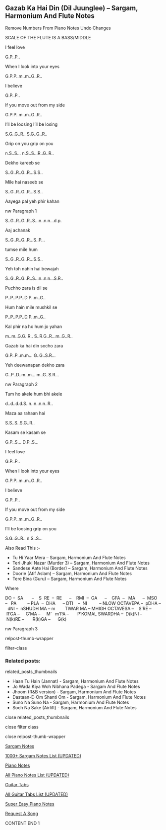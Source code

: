
## Gazab Ka Hai Din (Dil Juunglee) – Sargam, Harmonium And Flute Notes

Remove Numbers From Piano Notes
Undo Changes

SCALE OF THE FLUTE IS A BASS/MIDDLE

I feel love

G.P..P..

When I look into your eyes

G.P.P..m..m..G..R..

I believe

G.P..P..

If you move out from my side

G.P.P..m..m..G..R..

I’ll be loosing I’ll be losing

S.G..G..R.. S.G..G..R..

Grip on you grip on you

n.S..S… n.S..S…R..G..R..

Dekho kareeb se

S..G..R..G..R…S.S..

Mile hai naseeb se

S..G..R..G..R…S.S..

Aayega pal yeh phir kahan

nw Paragraph 1

S..G..R..G..R..S…n..n.n…d.p.

Aaj achanak

S..G..R..G..R…S..P…

tumse mile hum

S..G..R..G..R…S.S..

Yeh toh nahin hai bewajah

S..G..R..G..R..S…n..n.n…S.R..

Puchho zara is dil se

P..P..P.P..D.P..m..G..

Hum hain mile mushkil se

P..P..P.P..D.P..m..G..

Kal phir na ho hum jo yahan

m..m..G.G..R.. S..R.G..R…m..G..R..

Gazab ka hai din socho zara

G.P..P..m.m… G..G..S.R…

Yeh deewanapan dekho zara

G..P..D..m..m… m..G..S.R…

nw Paragraph 2

Tum ho akele hum bhi akele

d..d..d.d.S..n..n..n.n..R..

Maza aa rahaan hai

S.S..S..S.G..R..

Kasam se kasam se

G.P..S… D.P..S…

I feel love

G.P..P..

When I look into your eyes

G.P.P..m..m..G..R..

I believe

G.P..P..

If you move out from my side

G.P.P..m..m..G..R..

I’ll be loosing grip on you

S.G..G..R.. n.S..S…

Also Read This :-

* Tu Hi Yaar Mera – Sargam, Harmonium And Flute Notes
* Teri Jhuki Nazar (Murder 3) – Sargam, Harmonium And Flute Notes
* Sandese Aate Hai (Border) – Sargam, Harmonium And Flute Notes
* Doorie (Atif Aslam) – Sargam, Harmonium And Flute Notes
* Tere Bina (Guru) – Sargam, Harmonium And Flute Notes

Where

DO –  SA       –    S  RE  –  RE      –    RMI  –  GA      –    GFA  –   MA      –  MSO  –   PA         – PLA  –  DHA      – DTI    –  NI          – NLOW OCTAVEPA –  pDHA –  dNI –  nSHUDH MA – m        TIWAR MA – MHIGH OCTAVESA –    S’RE –     R’GA –     G’MA –     M’   m’PA –       P’KOMAL SWARDHA –  D(k)NI –       N(k)RE –       R(k)GA –      G(k)

nw Paragraph 3

relpost-thumb-wrapper

filter-class

### Related posts:

related_posts_thumbnails

* Haan Tu Hain (Jannat) - Sargam, Harmonium And Flute Notes
* Jo Wada Kiya Woh Nibhana Padega - Sargam And Flute Notes
* Jhoom (R&B version) - Sargam, Harmonium And Flute Notes
* Dastaan-E-Om Shanti Om - Sargam, Harmonium And Flute Notes
* Suno Na Suno Na - Sargam, Harmonium And Flute Notes
* Soch Na Sake (Airlift) - Sargam, Harmonium And Flute Notes

close related_posts_thumbnails

close filter class

close relpost-thumb-wrapper

[Sargam Notes](https://www.notationsworld.com/sargam-notes.html)

[1000+ Sargam Notes List (UPDATED)](https://www.notationsworld.com/all-songs-list-sargam-notes.html)

[Piano Notes](https://www.notationsworld.com/piano-notes.html)

[All Piano Notes List (UPDATED)](https://www.notationsworld.com/all-songs-list-piano-notes.html)

[Guitar Tabs](https://www.notationsworld.com/guitar-tabs.html)

[All Guitar Tabs List (UPDATED)](https://www.notationsworld.com/all-songs-list-guitar-tabs.html)

[Super Easy Piano Notes](https://studywall.in/)

[Request A Song](https://www.notationsworld.com/request-a-song.html)

CONTENT END 1

